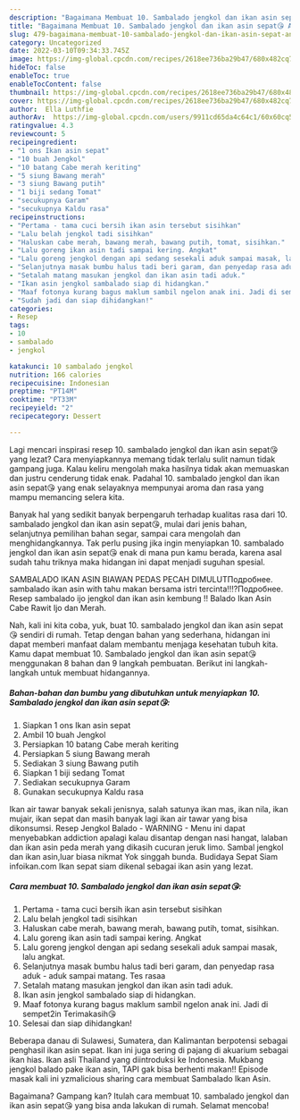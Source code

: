 ```yaml
---
description: "Bagaimana Membuat 10. Sambalado jengkol dan ikan asin sepat😘 Anti Gagal"
title: "Bagaimana Membuat 10. Sambalado jengkol dan ikan asin sepat😘 Anti Gagal"
slug: 479-bagaimana-membuat-10-sambalado-jengkol-dan-ikan-asin-sepat-anti-gagal
category: Uncategorized
date: 2022-03-10T09:34:33.745Z
image: https://img-global.cpcdn.com/recipes/2618ee736ba29b47/680x482cq70/10-sambalado-jengkol-dan-ikan-asin-sepat-foto-resep-utama.jpg
hideToc: false
enableToc: true
enableTocContent: false
thumbnail: https://img-global.cpcdn.com/recipes/2618ee736ba29b47/680x482cq70/10-sambalado-jengkol-dan-ikan-asin-sepat-foto-resep-utama.jpg
cover: https://img-global.cpcdn.com/recipes/2618ee736ba29b47/680x482cq70/10-sambalado-jengkol-dan-ikan-asin-sepat-foto-resep-utama.jpg
author:  Ella Luthfie
authorAv:  https://img-global.cpcdn.com/users/9911cd65da4c64c1/60x60cq50/avatar.jpg
ratingvalue: 4.3
reviewcount: 5
recipeingredient:
- "1 ons Ikan asin sepat"
- "10 buah Jengkol"
- "10 batang Cabe merah keriting"
- "5 siung Bawang merah"
- "3 siung Bawang putih"
- "1 biji sedang Tomat"
- "secukupnya Garam"
- "secukupnya Kaldu rasa"
recipeinstructions:
- "Pertama - tama cuci bersih ikan asin tersebut sisihkan"
- "Lalu belah jengkol tadi sisihkan"
- "Haluskan cabe merah, bawang merah, bawang putih, tomat, sisihkan."
- "Lalu goreng ikan asin tadi sampai kering. Angkat"
- "Lalu goreng jengkol dengan api sedang sesekali aduk sampai masak, lalu angkat."
- "Selanjutnya masak bumbu halus tadi beri garam, dan penyedap rasa aduk - aduk sampai matang. Tes rasaa"
- "Setalah matang masukan jengkol dan ikan asin tadi aduk."
- "Ikan asin jengkol sambalado siap di hidangkan."
- "Maaf fotonya kurang bagus maklum sambil ngelon anak ini. Jadi di sempet2in Terimakasih😘"
- "Sudah jadi dan siap dihidangkan!"
categories:
- Resep
tags:
- 10
- sambalado
- jengkol

katakunci: 10 sambalado jengkol 
nutrition: 166 calories
recipecuisine: Indonesian
preptime: "PT14M"
cooktime: "PT33M"
recipeyield: "2"
recipecategory: Dessert

---
```



Lagi mencari inspirasi resep 10. sambalado jengkol dan ikan asin sepat😘 yang lezat? Cara menyiapkannya memang tidak terlalu sulit namun tidak gampang juga. Kalau keliru mengolah maka hasilnya tidak akan memuaskan dan justru cenderung tidak enak. Padahal 10. sambalado jengkol dan ikan asin sepat😘 yang enak selayaknya mempunyai aroma dan rasa yang mampu memancing selera kita.


Banyak hal yang sedikit banyak berpengaruh terhadap kualitas rasa dari 10. sambalado jengkol dan ikan asin sepat😘, mulai dari jenis bahan, selanjutnya pemilihan bahan segar, sampai cara mengolah dan menghidangkannya. Tak perlu pusing jika ingin menyiapkan 10. sambalado jengkol dan ikan asin sepat😘 enak di mana pun kamu berada, karena asal sudah tahu triknya maka hidangan ini dapat menjadi suguhan spesial.

SAMBALADO IKAN ASIN BIAWAN PEDAS PECAH DIMULUTПодробнее. sambalado ikan asin with tahu makan bersama istri tercinta‼️⁉️Подробнее. Resep sambalado ijo jengkol dan ikan asin kembung !! Balado Ikan Asin Cabe Rawit Ijo dan Merah.


Nah, kali ini kita coba, yuk, buat 10. sambalado jengkol dan ikan asin sepat😘 sendiri di rumah. Tetap dengan bahan yang sederhana, hidangan ini dapat memberi manfaat dalam membantu menjaga kesehatan tubuh kita. Kamu dapat membuat 10. Sambalado jengkol dan ikan asin sepat😘 menggunakan 8 bahan dan 9 langkah pembuatan. Berikut ini langkah-langkah untuk membuat hidangannya.

<!--inarticleads1-->

##### Bahan-bahan dan bumbu yang dibutuhkan untuk menyiapkan 10. Sambalado jengkol dan ikan asin sepat😘:

1. Siapkan 1 ons Ikan asin sepat
1. Ambil 10 buah Jengkol
1. Persiapkan 10 batang Cabe merah keriting
1. Persiapkan 5 siung Bawang merah
1. Sediakan 3 siung Bawang putih
1. Siapkan 1 biji sedang Tomat
1. Sediakan secukupnya Garam
1. Gunakan secukupnya Kaldu rasa


Ikan air tawar banyak sekali jenisnya, salah satunya ikan mas, ikan nila, ikan mujair, ikan sepat dan masih banyak lagi ikan air tawar yang bisa dikonsumsi. Resep Jengkol Balado - WARNING - Menu ini dapat menyebabkan addiction apalagi kalau disantap dengan nasi hangat, lalaban dan ikan asin peda merah yang dikasih cucuran jeruk limo. Sambal jengkol dan ikan asin,luar biasa nikmat Yok singgah bunda. Budidaya Sepat Siam infoikan.com Ikan sepat siam dikenal sebagai ikan asin yang lezat. 

<!--inarticleads2-->

##### Cara membuat 10. Sambalado jengkol dan ikan asin sepat😘:

1. Pertama - tama cuci bersih ikan asin tersebut sisihkan
1. Lalu belah jengkol tadi sisihkan
1. Haluskan cabe merah, bawang merah, bawang putih, tomat, sisihkan.
1. Lalu goreng ikan asin tadi sampai kering. Angkat
1. Lalu goreng jengkol dengan api sedang sesekali aduk sampai masak, lalu angkat.
1. Selanjutnya masak bumbu halus tadi beri garam, dan penyedap rasa aduk - aduk sampai matang. Tes rasaa
1. Setalah matang masukan jengkol dan ikan asin tadi aduk.
1. Ikan asin jengkol sambalado siap di hidangkan.
1. Maaf fotonya kurang bagus maklum sambil ngelon anak ini. Jadi di sempet2in Terimakasih😘
1. Selesai dan siap dihidangkan!

Beberapa danau di Sulawesi, Sumatera, dan Kalimantan berpotensi sebagai penghasil ikan asin sepat. Ikan ini juga sering di pajang di akuarium sebagai ikan hias. Ikan asli Thailand yang diintroduksi ke Indonesia. Mukbang jengkol balado pake ikan asin, TAPI gak bisa berhenti makan!! Episode masak kali ini yzmalicious sharing cara membuat Sambalado Ikan Asin. 

Bagaimana? Gampang kan? Itulah cara membuat 10. sambalado jengkol dan ikan asin sepat😘 yang bisa anda lakukan di rumah. Selamat mencoba!
